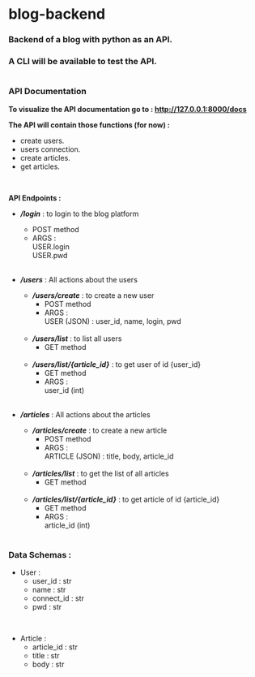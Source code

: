 # blog-backend

### Backend of a blog with python as an API.  
### A CLI will be available to test the API.   
#

### **API Documentation**

**To visualize the API documentation go to : http://127.0.0.1:8000/docs**

**The API will contain those functions (for now) :**   
- create users.
- users connection.
- create articles.
- get articles.

<br>

**API Endpoints :**

- **_/login_** : to login to the blog platform  
    - POST method   
    - ARGS :  
        USER.login  
        USER.pwd  
    <br>

- **_/users_**  : All actions about the users  
  
    - **_/users/create_** : to create a new user  
        - POST method  
        - ARGS :  
            USER (JSON) : user_id, name, login, pwd  
    <br>

    - **_/users/list_** : to list all users  
        - GET method  
    <br>

    - **_/users/list/{article_id}_** : to get user of id {user_id}  
        - GET method  
        - ARGS :  
            user_id (int)  
    <br>

- **_/articles_** : All actions about the articles  
  
    - **_/articles/create_** : to create a new article  
        - POST method  
        - ARGS :  
            ARTICLE (JSON) : title, body, article_id  
    <br>

    - **_/articles/list_** : to get the list of all articles  
        - GET method  
    <br>

    - **_/articles/list/{article_id}_** : to get article of id {article_id}  
        - GET method  
        - ARGS :  
            article_id (int)
    <br>

### **Data Schemas :**

- User :  
    - user_id : str  
    - name : str  
    - connect_id : str  
    - pwd : str  
<br>

- Article :  
    - article_id : str  
    - title : str  
    - body : str  
